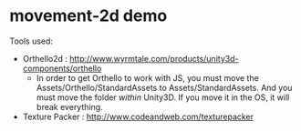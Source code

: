 movement-2d demo
================

Tools used:
* Orthello2d : http://www.wyrmtale.com/products/unity3d-components/orthello
	* In order to get Orthello to work with JS, you must move the Assets/Orthello/StandardAssets to Assets/StandardAssets. And you must move the folder *within* Unity3D. If you move it in the OS, it will break everything.
* Texture Packer : http://www.codeandweb.com/texturepacker
